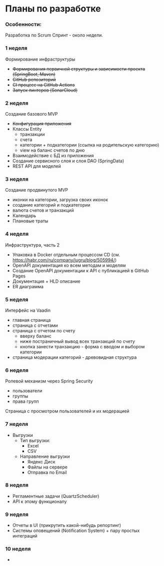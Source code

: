 # Планы по разработке


### Особенности:

Разработка по Scrum
Спринт - около недели.


### 1 неделя

Формирование инфраструктуры
- ~~Формирования первичной структуры и зависимости проекта (SpringBoot, Maven)~~
- ~~GitHub репозиторий~~
- ~~CI процесс на GitHub Actions~~
- ~~Запуск линтеров (SonarCloud)~~


### 2 неделя 

Создание базового MVP

- ~~Конфигурация приложения~~
- Классы Entity 
    * транзакции
    * счета
    * категории + подкатегории (ссылка на родительскую категорию)
    * view на баланс счетов по дню
- Взаимодействие с БД из приложения
- Создание сервисного слоя и слоя DAO (SpringData)
- REST API для моделей


### 3 неделя

Создание продвинутого MVP

- иконки на категории, загрузка своих иконок
- создание категорий и подкатегории
- валюта счетов и транзакций
- Календарь
- Плановые траты


### 4 неделя

Инфраструктура, часть 2

- Упаковка в Docker отдельным процессом CD (см. https://habr.com/ru/company/jugru/blog/505994/)
- OpenAPI документация ко всем методам и моделям
- Создание OpenAPI документации к API с публикацией в GitHub Pages
- Документация + HLD описание
- ER диаграмма


### 5 неделя

Интерфейс на Vaadin

- главная страница
- страница с отчетами
- страница с отчетом по счету 
    * вверху баланс
    * ниже постраничный вывод всех транзакций по счету
    * кнопка занести транзакцию - форма с вводом и выбором категории
- страница модерации категорий - древовидная структура


### 6 неделя

Ролевой механизм через Spring Security

- пользователи
- группы
- права групп

Страница с просмотром пользователей и их модерацией


### 7 неделя

- Выгрузки 
    * Тип выгрузки:
        - Excel
        - CSV
    * Направление выгрузки
        - Яндекс Диск
        - Файлы на сервере
        - Отправка по Email


### 8 неделя

- Регламентные задачи (QuartzScheduler) 
- API к этому функционалу


### 9 неделя

- Отчеты в UI (прикрутить какой-нибудь репортинг)
- Системы оповещений (Notification System) + пару простых интеграций


### 10 неделя

- 

